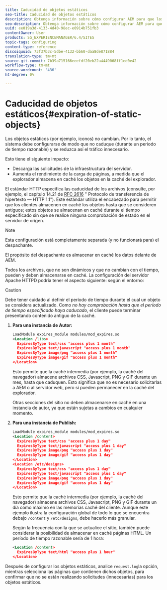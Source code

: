 ```yaml
---
title: Caducidad de objetos estáticos
seo-title: Caducidad de objetos estáticos
description: Obtenga información sobre cómo configurar AEM para que los objetos estáticos no caduquen (durante un período de tiempo razonable).
seo-description: Obtenga información sobre cómo configurar AEM para que los objetos estáticos no caduquen (durante un período de tiempo razonable).
uuid: ee019a3d-4133-4d40-98ec-e0914b751fb3
contentOwner: User
products: SG_EXPERIENCEMANAGER/6.4/SITES
topic-tags: configuring
content-type: reference
discoiquuid: 73f37b3c-5dbe-4132-bb60-daa8de871884
translation-type: tm+mt
source-git-commit: 7b39a715166eeefdf20eb22a4449068ff1ed0e42
workflow-type: tm+mt
source-wordcount: '436'
ht-degree: 0%

---
```



# Caducidad de objetos estáticos{#expiration-of-static-objects}

Los objetos estáticos (por ejemplo, iconos) no cambian. Por lo tanto, el sistema debe configurarse de modo que no caduque (durante un período de tiempo razonable) y se reduzca así el tráfico innecesario.

Esto tiene el siguiente impacto:

* Descarga las solicitudes de la infraestructura del servidor.
* Aumenta el rendimiento de la carga de páginas, a medida que el explorador almacena en caché los objetos en la caché del explorador.

El estándar HTTP especifica las caducidad de los archivos (consulte, por ejemplo, el capítulo 14.21 de [RFC 2616](https://www.ietf.org/rfc/rfc2616.txt) &quot; Protocolo de transferencia de hipertexto — HTTP 1.1&quot;). Este estándar utiliza el encabezado para permitir que los clientes almacenen en caché los objetos hasta que se consideren antiguos; estos objetos se almacenan en caché durante el tiempo especificado sin que se realice ninguna comprobación de estado en el servidor de origen.

>[!NOTE]
>
>Esta configuración está completamente separada (y no funcionará para) el despachante.
>
>El propósito del despachante es almacenar en caché los datos delante de AEM.

Todos los archivos, que no son dinámicos y que no cambian con el tiempo, pueden y deben almacenarse en caché. La configuración del servidor Apache HTTPD podría tener el aspecto siguiente: según el entorno:

>[!CAUTION]
>
>Debe tener cuidado al definir el período de tiempo durante el cual un objeto se considera actualizado. Como *no hay comprobación hasta que el período de tiempo especificado haya caducado*, el cliente puede terminar presentando contenido antiguo de la caché.

1. **Para una instancia de Autor:**

   ```xml
   LoadModule expires_module modules/mod_expires.so
   <Location /libs>
     ExpiresByType text/css "access plus 1 month"
     ExpiresByType text/javascript "access plus 1 month"
     ExpiresByType image/png "access plus 1 month"
     ExpiresByType image/gif "access plus 1 month"
   </Location>
   ```

   Esto permite que la caché intermedia (por ejemplo, la caché del navegador) almacene archivos CSS, Javascript, PNG y GIF durante un mes, hasta que caduquen. Esto significa que no es necesario solicitarlas a AEM o al servidor web, pero sí pueden permanecer en la caché del explorador.

   Otras secciones del sitio no deben almacenarse en caché en una instancia de autor, ya que están sujetas a cambios en cualquier momento.

1. **Para una instancia de Publish:**

   ```xml
   LoadModule expires_module modules/mod_expires.so
   <Location /content>
     ExpiresByType text/css "access plus 1 day"
     ExpiresByType text/javascript "access plus 1 day"
     ExpiresByType image/png "access plus 1 day"
     ExpiresByType image/gif "access plus 1 day"
   </Location>
   <Location /etc/designs>
     ExpiresByType text/css "access plus 1 day"
     ExpiresByType text/javascript "access plus 1 day"
     ExpiresByType image/png "access plus 1 day"
     ExpiresByType image/gif "access plus 1 day"
   </Location>
   ```

   Esto permite que la caché intermedia (por ejemplo, la caché del navegador) almacene archivos CSS, Javascript, PNG y GIF durante un día como máximo en las memorias caché del cliente. Aunque este ejemplo ilustra la configuración global de todo lo que se encuentra debajo `/content` y `/etc/designs`, debe hacerlo más granular.

   Según la frecuencia con la que se actualice el sitio, también puede considerar la posibilidad de almacenar en caché páginas HTML. Un período de tiempo razonable sería de 1 hora:

   ```xml
   <Location /content>
     ExpiresByType text/html "access plus 1 hour"
   </Location>
   ```

Después de configurar los objetos estáticos, analice `request.log`la opción, mientras selecciona las páginas que contienen dichos objetos, para confirmar que no se están realizando solicitudes (innecesarias) para los objetos estáticos.
